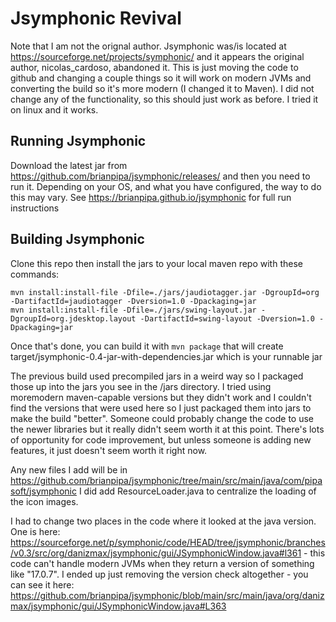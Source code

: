 # Jsymphonic Revival

Note that I am not the orignal author. Jsymphonic was/is located at https://sourceforge.net/projects/symphonic/ and it appears the original author, nicolas_cardoso, abandoned it. This is just moving the code to github and changing a couple things so it will work on modern JVMs and converting the build so it's more modern (I changed it to Maven). I did not change any of the functionality, so this should just work as before. I tried it on linux and it works. 

## Running Jsymphonic
Download the latest jar from https://github.com/brianpipa/jsymphonic/releases/ and then you need to run it. Depending on your OS, and what you have configured, the way to do this may vary. See https://brianpipa.github.io/jsymphonic for full run instructions

## Building Jsymphonic
Clone this repo then install the jars to your local maven repo with these commands:
```
mvn install:install-file -Dfile=./jars/jaudiotagger.jar -DgroupId=org -DartifactId=jaudiotagger -Dversion=1.0 -Dpackaging=jar
mvn install:install-file -Dfile=./jars/swing-layout.jar -DgroupId=org.jdesktop.layout -DartifactId=swing-layout -Dversion=1.0 -Dpackaging=jar
```
Once that's done, you can build it with `mvn package` that will create target/jsymphonic-0.4-jar-with-dependencies.jar which is your runnable jar

The previous build used precompiled jars in a weird way so I packaged those up into the jars you see in the /jars directory. I tried using moremodern maven-capable versions but they didn't work and I couldn't find the versions that were used here so I just packaged them into jars to make the build "better". Someone could probably change the code to use the newer libraries but it really didn't seem worth it at this point. There's lots of opportunity for code improvement, but unless someone is adding new features, it just doesn't seem worth it right now.

Any new files I add will be in https://github.com/brianpipa/jsymphonic/tree/main/src/main/java/com/pipasoft/jsymphonic I did add ResourceLoader.java to centralize the loading of the icon images.

I had to change two places in the code where it looked at the java version. One is here: https://sourceforge.net/p/symphonic/code/HEAD/tree/jsymphonic/branches/v0.3/src/org/danizmax/jsymphonic/gui/JSymphonicWindow.java#l361 - this code can't handle modern JVMs when they return a version of something like "17.0.7". I ended up just removing the version check altogether - you can see it here: https://github.com/brianpipa/jsymphonic/blob/main/src/main/java/org/danizmax/jsymphonic/gui/JSymphonicWindow.java#L363

